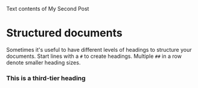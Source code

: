 Text contents of My Second Post

# Structured documents

Sometimes it's useful to have different levels of headings to structure your 
documents. Start lines with a `#` to create headings. Multiple `##` in a row
denote smaller heading sizes.

### This is a third-tier heading